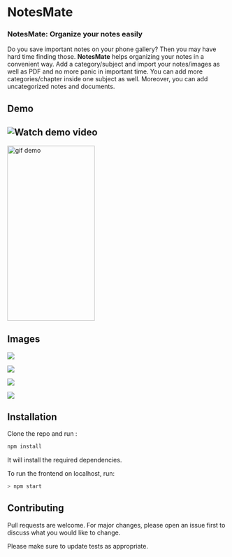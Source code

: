 # NotesMate

### NotesMate: Organize your notes easily

Do you save important notes on your phone gallery? Then you may have hard time finding those.
**NotesMate** helps organizing your notes in a convenient way. Add a category/subject and import your notes/images as well as PDF and no more panic in important time.
You can add more categories/chapter inside one subject as well. Moreover, you can add uncategorized notes and documents.

## Demo

![Watch demo video](https://drive.google.com/file/d/1kMX6XyUGnxdHE9gzGu6ruhh0A7mtXaXD/view?usp=sharing)
---
<img src="https://res.cloudinary.com/dmn19/image/upload/v1599128124/GIF-200902_192850.gif" width="200" height="400" alt="gif demo">

## Images


![](https://res.cloudinary.com/dmn19/image/upload/v1592759078/NM1-min-min.png)

![](https://res.cloudinary.com/dmn19/image/upload/v1592759078/NM3-min-min.png)

![](https://res.cloudinary.com/dmn19/image/upload/v1592759078/NM4-min-min.png)

![](https://res.cloudinary.com/dmn19/image/upload/v1592759078/NM5-min-min.png)

## Installation

Clone the repo and run :

```bash
npm install
```

It will install the required dependencies.

To run the frontend on localhost, run:

```bash
> npm start
```

## Contributing

Pull requests are welcome. For major changes, please open an issue first to discuss what you would like to change.

Please make sure to update tests as appropriate.
